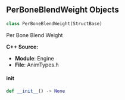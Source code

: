 ## PerBoneBlendWeight Objects

```python
class PerBoneBlendWeight(StructBase)
```

Per Bone Blend Weight

**C++ Source:**

- **Module**: Engine
- **File**: AnimTypes.h

<a id="unreal.PerBoneBlendWeight.__init__"></a>

#### __init__

```python
def __init__() -> None
```

<a id="unreal.AnimNode_MakeDynamicAdditive"></a>